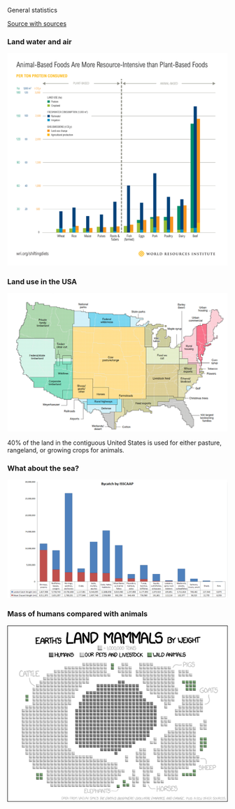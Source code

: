 General statistics

[Source with sources](https://www.reddit.com/r/ZeroWaste/comments/b37vfo/the_negative_effects_of_animal_products_cannot_be/)

### Land water and air

![local_image](../../.attachments/5e435dce279844efa13aa9adb48ef2d5.png)

### Land use in the USA

![local_image](../../.attachments/a14c29a22d414c6e8a818a1afcaae115.png)

40% of the land in the contiguous United States is used for either pasture, rangeland, or growing crops for animals.

### What about the sea?

![local_image](../../.attachments/d5ca9b233fdf42cfa5f2f49c8780d53f.png)

### Mass of humans compared with animals

![local_image](../../.attachments/d488f092d561437d932c1c0cc6afb33a.png)






